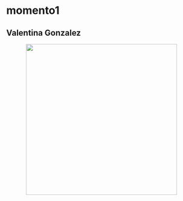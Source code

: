 # momento1 
## Valentina Gonzalez 

<p align="center">
<img src="https://pbs.twimg.com/media/Eoee09kXIAA6Bzk.jpg" height="400" width="400">
</p>
